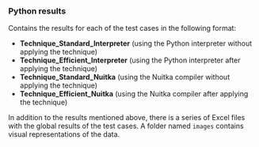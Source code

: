 ### Python results

Contains the results for each of the test cases in the following format:
- **Technique_Standard_Interpreter** (using the Python interpreter without applying the technique)
- **Technique_Efficient_Interpreter** (using the Python interpreter after applying the technique)
- **Technique_Standard_Nuitka** (using the Nuitka compiler without applying the technique)
- **Technique_Efficient_Nuitka** (using the Nuitka compiler after applying the technique)

In addition to the results mentioned above, there is a series of Excel files with the global results of the test cases. A folder named `images` contains visual representations of the data.
